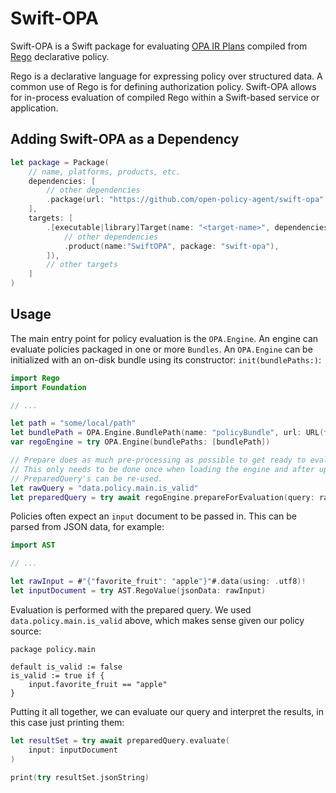 # Swift-OPA

Swift-OPA is a Swift package for evaluating [OPA IR
Plans](https://www.openpolicyagent.org/docs/latest/ir/) compiled from
[Rego](https://www.openpolicyagent.org/docs/latest/policy-language/#what-is-rego)
declarative policy.

Rego is a declarative language for expressing policy over structured data. A
common use of Rego is for defining authorization policy.
Swift-OPA allows for in-process evaluation of compiled Rego within a Swift-based service or application.

## Adding Swift-OPA as a Dependency

```swift
let package = Package(
    // name, platforms, products, etc.
    dependencies: [
        // other dependencies
        .package(url: "https://github.com/open-policy-agent/swift-opa", branch: "main"),
    ],
    targets: [
        .[executable|library]Target(name: "<target-name>", dependencies: [
            // other dependencies
            .product(name:"SwiftOPA", package: "swift-opa"),
        ]),
        // other targets
    ]
)
```

## Usage

The main entry point for policy evaluation is the `OPA.Engine`. An engine can evaluate policies packaged in one or more `Bundles`.
An `OPA.Engine` can be initialized with an on-disk bundle using its constructor: `init(bundlePaths:)`:

```swift
import Rego
import Foundation

// ...

let path = "some/local/path"
let bundlePath = OPA.Engine.BundlePath(name: "policyBundle", url: URL(fileURLWithPath: path))
var regoEngine = try OPA.Engine(bundlePaths: [bundlePath])

// Prepare does as much pre-processing as possible to get ready to evaluate queries.
// This only needs to be done once when loading the engine and after updating it.
// PreparedQuery's can be re-used.
let rawQuery = "data.policy.main.is_valid"
let preparedQuery = try await regoEngine.prepareForEvaluation(query: rawQuery)
```

Policies often expect an `input` document to be passed in. This can be parsed from JSON data, for example:

```swift
import AST

// ...

let rawInput = #"{"favorite_fruit": "apple"}"#.data(using: .utf8)!
let inputDocument = try AST.RegoValue(jsonData: rawInput)
```

Evaluation is performed with the prepared query. We used `data.policy.main.is_valid` above, which makes sense given our policy source:

```rego
package policy.main

default is_valid := false
is_valid := true if {
    input.favorite_fruit == "apple"
}
```

Putting it all together, we can evaluate our query and interpret the results, in this case just printing them:

```swift
let resultSet = try await preparedQuery.evaluate(
    input: inputDocument
)

print(try resultSet.jsonString)
```
